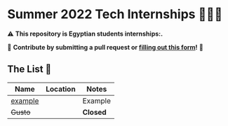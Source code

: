 # Summer 2022 Tech Internships 🤿👩‍💻

:warning: **This repository is Egyptian students internships:.**

🤗 **Contribute by submitting a pull request or [filling out this form](https://docs.google.com/forms/d/e/1FAIpQLSf5ZYrhhYziWFQChdfxU_UWYacAHRsCuYpixuqhJ4pL_7RF-w/viewform?usp=sf_link)!**  🤗

## The List 👔

| Name  |  Location |  Notes |
|---|---|-------------|
|[example]() |  | Example |
|<del>Gusto</del> | | **Closed** |
